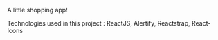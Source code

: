 A little shopping app!

Technologies used in this project : ReactJS, Alertify, Reactstrap, React-Icons
